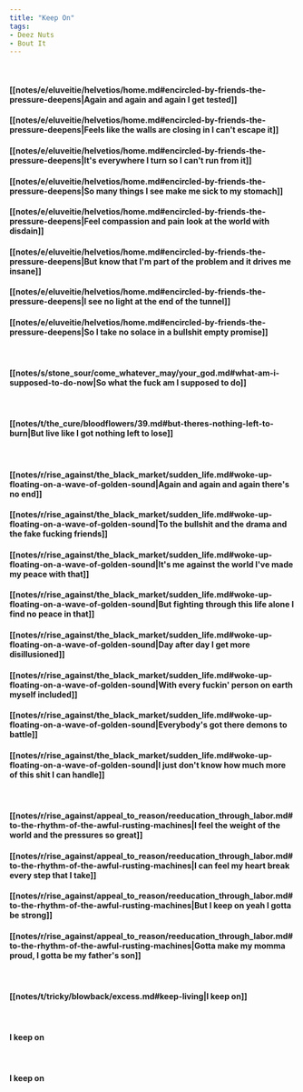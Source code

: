 ```yaml
---
title: "Keep On"
tags:
- Deez Nuts
- Bout It
---
```

&nbsp;
#### [[notes/e/eluveitie/helvetios/home.md#encircled-by-friends-the-pressure-deepens|Again and again and again I get tested]]
#### [[notes/e/eluveitie/helvetios/home.md#encircled-by-friends-the-pressure-deepens|Feels like the walls are closing in I can't escape it]]
#### [[notes/e/eluveitie/helvetios/home.md#encircled-by-friends-the-pressure-deepens|It's everywhere I turn so I can't run from it]]
#### [[notes/e/eluveitie/helvetios/home.md#encircled-by-friends-the-pressure-deepens|So many things I see make me sick to my stomach]]
#### [[notes/e/eluveitie/helvetios/home.md#encircled-by-friends-the-pressure-deepens|Feel compassion and pain look at the world with disdain]]
#### [[notes/e/eluveitie/helvetios/home.md#encircled-by-friends-the-pressure-deepens|But know that I'm part of the problem and it drives me insane]]
#### [[notes/e/eluveitie/helvetios/home.md#encircled-by-friends-the-pressure-deepens|I see no light at the end of the tunnel]]
#### [[notes/e/eluveitie/helvetios/home.md#encircled-by-friends-the-pressure-deepens|So I take no solace in a bullshit empty promise]]
&nbsp;
#### [[notes/s/stone_sour/come_whatever_may/your_god.md#what-am-i-supposed-to-do-now|So what the fuck am I supposed to do]]
&nbsp;
#### [[notes/t/the_cure/bloodflowers/39.md#but-theres-nothing-left-to-burn|But live like I got nothing left to lose]]
&nbsp;
#### [[notes/r/rise_against/the_black_market/sudden_life.md#woke-up-floating-on-a-wave-of-golden-sound|Again and again and again there's no end]]
#### [[notes/r/rise_against/the_black_market/sudden_life.md#woke-up-floating-on-a-wave-of-golden-sound|To the bullshit and the drama and the fake fucking friends]]
#### [[notes/r/rise_against/the_black_market/sudden_life.md#woke-up-floating-on-a-wave-of-golden-sound|It's me against the world I've made my peace with that]]
#### [[notes/r/rise_against/the_black_market/sudden_life.md#woke-up-floating-on-a-wave-of-golden-sound|But fighting through this life alone I find no peace in that]]
#### [[notes/r/rise_against/the_black_market/sudden_life.md#woke-up-floating-on-a-wave-of-golden-sound|Day after day I get more disillusioned]]
#### [[notes/r/rise_against/the_black_market/sudden_life.md#woke-up-floating-on-a-wave-of-golden-sound|With every fuckin' person on earth myself included]]
#### [[notes/r/rise_against/the_black_market/sudden_life.md#woke-up-floating-on-a-wave-of-golden-sound|Everybody's got there demons to battle]]
#### [[notes/r/rise_against/the_black_market/sudden_life.md#woke-up-floating-on-a-wave-of-golden-sound|I just don't know how much more of this shit I can handle]]
&nbsp;
#### [[notes/r/rise_against/appeal_to_reason/reeducation_through_labor.md#to-the-rhythm-of-the-awful-rusting-machines|I feel the weight of the world and the pressures so great]]
#### [[notes/r/rise_against/appeal_to_reason/reeducation_through_labor.md#to-the-rhythm-of-the-awful-rusting-machines|I can feel my heart break every step that I take]]
#### [[notes/r/rise_against/appeal_to_reason/reeducation_through_labor.md#to-the-rhythm-of-the-awful-rusting-machines|But I keep on yeah I gotta be strong]]
#### [[notes/r/rise_against/appeal_to_reason/reeducation_through_labor.md#to-the-rhythm-of-the-awful-rusting-machines|Gotta make my momma proud, I gotta be my father's son]]
&nbsp;
#### [[notes/t/tricky/blowback/excess.md#keep-living|I keep on]]
&nbsp;
#### I keep on
&nbsp;
#### I keep on
